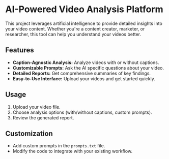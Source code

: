 # AI-Powered Video Analysis Platform

This project leverages artificial intelligence to provide detailed insights into your video content. Whether you're a content creator, marketer, or researcher, this tool can help you understand your videos better.

## Features

* **Caption-Agnostic Analysis:** Analyze videos with or without captions.
* **Customizable Prompts:** Ask the AI specific questions about your video.
* **Detailed Reports:** Get comprehensive summaries of key findings.
* **Easy-to-Use Interface:** Upload your videos and get started quickly.


## Usage

1. Upload your video file.
2. Choose analysis options (with/without captions, custom prompts).
3. Review the generated report.

## Customization

* Add custom prompts in the `prompts.txt` file.
* Modify the code to integrate with your existing workflow.


